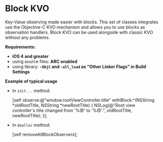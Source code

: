 Block KVO
=========

Key-Value observing made easier with blocks.
This set of classes integrates use the Objective-C KVO mechanism and allows you to use blocks as observation handlers.
Block KVO can be used alongside with classic KVO without any problems.

**Requirements:**
  - **iOS 4 and greater**
  - using source files: **ARC enabled**
  - using library: **`-ObjC` and `-all_load` as "Other Linker Flags" in Build Settings**

**Example of typical usage**
  - In `init...` method:

    \[self observe:@"window.rootViewController.title"
        withBlock:^(NSString *oldRootTitle, NSString *newRootTitle) {
        NSLog(@"Root view controller's title changed from '%@' to '%@'.", oldRootTitle, newRootTitle);
    }\];

  - In `dealloc` method:

    \[self removeAllBlockObservers\];
